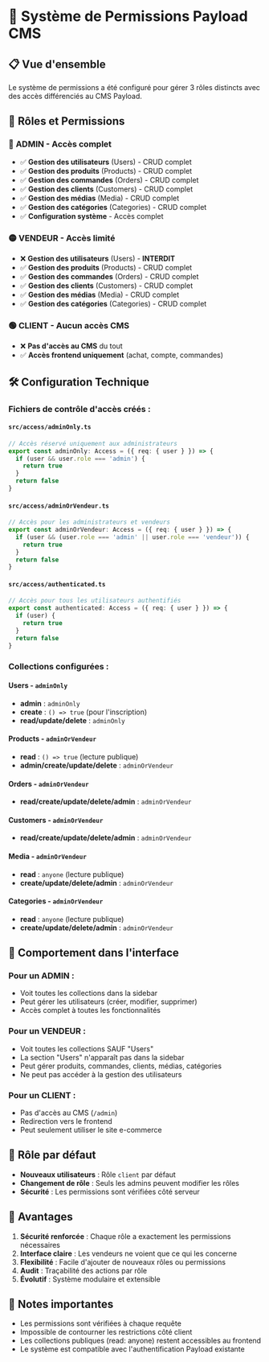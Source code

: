 # 🔐 Système de Permissions Payload CMS

## 📋 **Vue d'ensemble**

Le système de permissions a été configuré pour gérer 3 rôles distincts avec des accès différenciés au CMS Payload.

## 👥 **Rôles et Permissions**

### 🔴 **ADMIN** - Accès complet
- ✅ **Gestion des utilisateurs** (Users) - CRUD complet
- ✅ **Gestion des produits** (Products) - CRUD complet
- ✅ **Gestion des commandes** (Orders) - CRUD complet
- ✅ **Gestion des clients** (Customers) - CRUD complet
- ✅ **Gestion des médias** (Media) - CRUD complet
- ✅ **Gestion des catégories** (Categories) - CRUD complet
- ✅ **Configuration système** - Accès complet

### 🟡 **VENDEUR** - Accès limité
- ❌ **Gestion des utilisateurs** (Users) - **INTERDIT**
- ✅ **Gestion des produits** (Products) - CRUD complet
- ✅ **Gestion des commandes** (Orders) - CRUD complet
- ✅ **Gestion des clients** (Customers) - CRUD complet
- ✅ **Gestion des médias** (Media) - CRUD complet
- ✅ **Gestion des catégories** (Categories) - CRUD complet

### 🟢 **CLIENT** - Aucun accès CMS
- ❌ **Pas d'accès au CMS** du tout
- ✅ **Accès frontend uniquement** (achat, compte, commandes)

## 🛠️ **Configuration Technique**

### **Fichiers de contrôle d'accès créés :**

#### `src/access/adminOnly.ts`
```typescript
// Accès réservé uniquement aux administrateurs
export const adminOnly: Access = ({ req: { user } }) => {
  if (user && user.role === 'admin') {
    return true
  }
  return false
}
```

#### `src/access/adminOrVendeur.ts`
```typescript
// Accès pour les administrateurs et vendeurs
export const adminOrVendeur: Access = ({ req: { user } }) => {
  if (user && (user.role === 'admin' || user.role === 'vendeur')) {
    return true
  }
  return false
}
```

#### `src/access/authenticated.ts`
```typescript
// Accès pour tous les utilisateurs authentifiés
export const authenticated: Access = ({ req: { user } }) => {
  if (user) {
    return true
  }
  return false
}
```

### **Collections configurées :**

#### **Users** - `adminOnly`
- **admin** : `adminOnly`
- **create** : `() => true` (pour l'inscription)
- **read/update/delete** : `adminOnly`

#### **Products** - `adminOrVendeur`
- **read** : `() => true` (lecture publique)
- **admin/create/update/delete** : `adminOrVendeur`

#### **Orders** - `adminOrVendeur`
- **read/create/update/delete/admin** : `adminOrVendeur`

#### **Customers** - `adminOrVendeur`
- **read/create/update/delete/admin** : `adminOrVendeur`

#### **Media** - `adminOrVendeur`
- **read** : `anyone` (lecture publique)
- **create/update/delete/admin** : `adminOrVendeur`

#### **Categories** - `adminOrVendeur`
- **read** : `anyone` (lecture publique)
- **create/update/delete/admin** : `adminOrVendeur`

## 🎯 **Comportement dans l'interface**

### **Pour un ADMIN :**
- Voit toutes les collections dans la sidebar
- Peut gérer les utilisateurs (créer, modifier, supprimer)
- Accès complet à toutes les fonctionnalités

### **Pour un VENDEUR :**
- Voit toutes les collections SAUF "Users"
- La section "Users" n'apparaît pas dans la sidebar
- Peut gérer produits, commandes, clients, médias, catégories
- Ne peut pas accéder à la gestion des utilisateurs

### **Pour un CLIENT :**
- Pas d'accès au CMS (`/admin`)
- Redirection vers le frontend
- Peut seulement utiliser le site e-commerce

## 🔧 **Rôle par défaut**

- **Nouveaux utilisateurs** : Rôle `client` par défaut
- **Changement de rôle** : Seuls les admins peuvent modifier les rôles
- **Sécurité** : Les permissions sont vérifiées côté serveur

## 🚀 **Avantages**

1. **Sécurité renforcée** : Chaque rôle a exactement les permissions nécessaires
2. **Interface claire** : Les vendeurs ne voient que ce qui les concerne
3. **Flexibilité** : Facile d'ajouter de nouveaux rôles ou permissions
4. **Audit** : Traçabilité des actions par rôle
5. **Évolutif** : Système modulaire et extensible

## 📝 **Notes importantes**

- Les permissions sont vérifiées à chaque requête
- Impossible de contourner les restrictions côté client
- Les collections publiques (read: anyone) restent accessibles au frontend
- Le système est compatible avec l'authentification Payload existante
